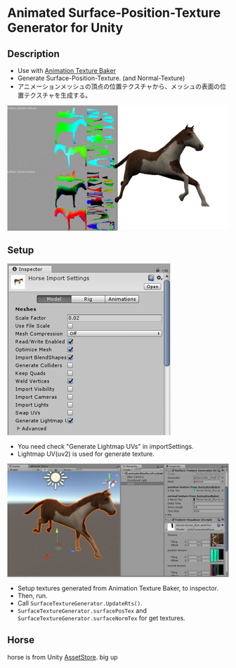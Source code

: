 # Animated Surface-Position-Texture Generator for Unity

## Description

- Use with [Animation Texture Baker](https://github.com/sugi-cho/Animation-Texture-Baker)
- Generate Surface-Position-Texture. (and Normal-Texture)
- アニメーションメッシュの頂点の位置テクスチャから、メッシュの表面の位置テクスチャを生成する。

![](imgs/run.gif)

## Setup

![](imgs/importSetting.jpg)

- You need check "Generate Lightmap UVs" in importSettings.
- Lightmap UV(uv2) is used for generate texture.

![](imgs/inspectorSetup.jpg)

- Setup textures generated from Animation Texture Baker, to inspector.
- Then, run.
- Call `SurfaceTextureGenerator.UpdateRts()`.
- `SurfaceTextureGenerator.surfacePosTex` and `SurfaceTextureGenerator.surfaceNormTex` for get textures.

## Horse

horse is from Unity [AssetStore](https://www.assetstore.unity3d.com/jp/#!/content/16687). big up
